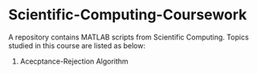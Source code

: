 # Scientific-Computing-Coursework
A repository contains MATLAB scripts from Scientific Computing.
Topics studied in this course are listed as below:
1. Acecptance-Rejection Algorithm
